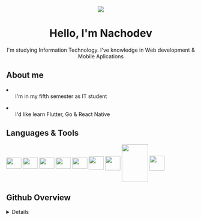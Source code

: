 <div id="header" align="center" width="300">
  
  <img src="https://media2.giphy.com/media/NytMLKyiaIh6VH9SPm/200.webp?cid=ecf05e47gzxlty4ccc8o0kxj9vn8eys6gozae9mqm2219upe&rid=200.webp&ct=g" />
  
  <h1> Hello, I'm Nachodev </h1>
  
  <p> I'm studying Information Technology. I've knowledge in Web development & Mobile Aplications</p>
  
</div>

<div id="about-me">

  <h2> About me </h2>
  
  <li>
    <ul> I'm in my fifth semester as IT student </ul>
  </li>
  
  <li>
    <ul> I'd like learn Flutter, Go & React Native </ul>
  </li>
  
</div>

<div style="display: inline_block">
  
  <h2> Languages & Tools </h2>
  
  <img align="center" height="30" width="40" src="https://cdn.jsdelivr.net/gh/devicons/devicon/icons/html5/html5-plain.svg" />
  
  <img align="center" height="30" width="40" src="https://cdn.jsdelivr.net/gh/devicons/devicon/icons/css3/css3-plain.svg" />
  
   <img align="center" height="30" width="40" src="https://cdn.jsdelivr.net/gh/devicons/devicon/icons/javascript/javascript-original.svg" />
 
  <img align="center" height="30" width="40" src="https://cdn.jsdelivr.net/gh/devicons/devicon/icons/typescript/typescript-original.svg" />
  
  <img align="center" height="30" width="40" src="https://cdn.jsdelivr.net/gh/devicons/devicon/icons/react/react-original.svg" />
  
  <img align="center" height="35" width="40" src="https://cdn.jsdelivr.net/gh/devicons/devicon/icons/ionic/ionic-original.svg" />
          
  <img align="center" height="38" width="40" src="https://cdn.jsdelivr.net/gh/devicons/devicon/icons/tailwindcss/tailwindcss-plain.svg" />
  
  <img align="center" height="100" width="70" src="https://cdn.jsdelivr.net/gh/devicons/devicon/icons/oracle/oracle-original.svg" />
  
  <img align="center" height="40" width="40" src="https://cdn.jsdelivr.net/gh/devicons/devicon/icons/jira/jira-plain.svg" />
          
</div>

## Github Overview

<details>
  <a href="https://github.com/nachodev-ui">
    <img src="http://github-profile-summary-cards.vercel.app/api/cards/profile-details?username=nachodev-ui&theme=transparent" />
  </a>
</details>

